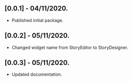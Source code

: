 ## [0.0.1] - 04/11/2020.

* Published initial package.

## [0.0.2] - 05/11/2020.

* Changed widget name from StoryEditor to StoryDesigner.

## [0.0.3] - 05/11/2020.

* Updated documentation.